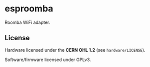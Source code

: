 # esproomba

Roomba WiFi adapter.


## License

Hardware licensed under the **CERN OHL 1.2** (see ```hardware/LICENSE```).

Software/firmware licensed under GPLv3.
